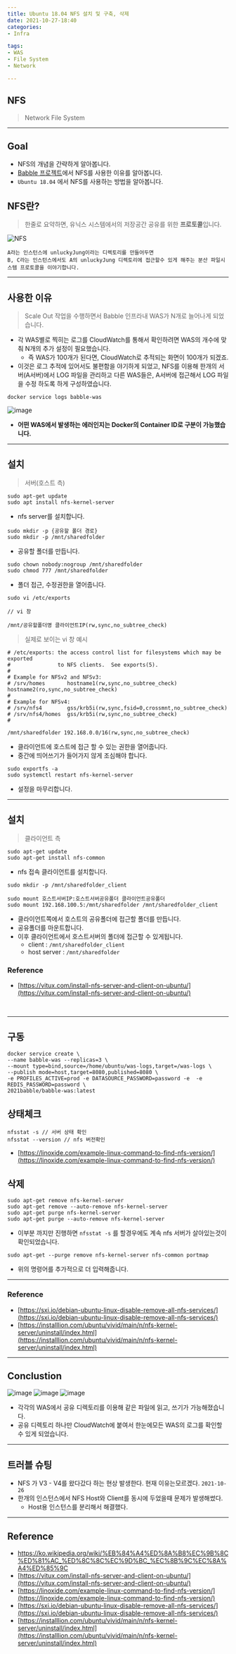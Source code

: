 ```yaml
---
title: Ubuntu 18.04 NFS 설치 및 구축, 삭제
date: 2021-10-27-18:40
categories: 
- Infra

tags:
- WAS
- File System
- Network

---
```


## NFS
> Network File System

---

## Goal
- NFS의 개념을 간략하게 알아봅니다.
- [Babble 프로젝트](https://github.com/woowacourse-teams/2021-babble)에서 NFS를 사용한 이유를 알아봅니다.
- `Ubuntu 18.04` 에서 NFS를 사용하는 방법을 알아봅니다.

## NFS란?

> 한줄로 요약하면, 유닉스 시스템에서의 저장공간 공유를 위한 **프로토콜**입니다.

![NFS](https://user-images.githubusercontent.com/43930419/139019359-01699702-5bdd-4464-9ed4-c1e67555df0b.png)

```
A라는 인스턴스에 unluckyJung이라는 디렉토리를 만들어두면
B, C라는 인스턴스에서도 A의 unluckyJung 디렉토리에 접근할수 있게 해주는 분산 파일시스템 프로토콜을 이야기합니다.
```

---

## 사용한 이유
> Scale Out 작업을 수행하면서 Babble 인프라내 WAS가 N개로 늘어나게 되었습니다.  

- 각 WAS별로 찍히는 로그를 CloudWatch를 통해서 확인하려면 WAS의 개수에 맞춰 N개의 추가 설정이 필요했습니다.
  - 즉 WAS가 100개가 된다면, CloudWatch로 추적되는 화면이 100개가 되겠죠.
- 이것은 로그 추적에 있어서도 불편함을 야기하게 되었고, NFS를 이용해 한개의 서버(A서버)에서 LOG 파일을 관리하고 다른 WAS들은, A서버에 접근해서 LOG 파일을 수정 하도록 하게 구성하였습니다.
  
  
```
docker service logs babble-was
```

![image](https://user-images.githubusercontent.com/43930419/139018219-599223ad-427e-41d2-a6e5-962a1b074301.png)


- **어떤 WAS에서 발생하는 에러인지는 Docker의 Container ID로 구분이 가능했습니다.**

 

---

## 설치

> 서버(호스트 측)

```
sudo apt-get update
sudo apt install nfs-kernel-server
```

- nfs server를 설치합니다.

```
sudo mkdir -p {공유할 폴더 경로}
sudo mkdir -p /mnt/sharedfolder
```

- 공유할 폴더를 만듭니다.

```
sudo chown nobody:nogroup /mnt/sharedfolder
sudo chmod 777 /mnt/sharedfolder
```

- 폴더 접근, 수정권한을 열어줍니다.

```
sudo vi /etc/exports

// vi 창

/mnt/공유할폴더명 클라이언트IP(rw,sync,no_subtree_check)
```

> 실제로 보이는 vi 창 예시

```
# /etc/exports: the access control list for filesystems which may be exported
#               to NFS clients.  See exports(5).
#
# Example for NFSv2 and NFSv3:
# /srv/homes       hostname1(rw,sync,no_subtree_check) hostname2(ro,sync,no_subtree_check)
#
# Example for NFSv4:
# /srv/nfs4        gss/krb5i(rw,sync,fsid=0,crossmnt,no_subtree_check)
# /srv/nfs4/homes  gss/krb5i(rw,sync,no_subtree_check)
#

/mnt/sharedfolder 192.168.0.0/16(rw,sync,no_subtree_check)
```

- 클라이언트에 호스트에 접근 할 수 있는 권한을 열어줍니다.
- 중간에 띄어쓰기가 들어가지 않게 조심해야 합니다.

```
sudo exportfs -a
sudo systemctl restart nfs-kernel-server
```

- 설정을 마무리합니다.

---

## 설치

> 클라이언트 측

```
sudo apt-get update
sudo apt-get install nfs-common
```

- nfs 접속 클라이언트를 설치합니다.

```
sudo mkdir -p /mnt/sharedfolder_client

sudo mount 호스트서버IP:호스트서버공유폴더 클라이언트공유폴더
sudo mount 192.168.100.5:/mnt/sharedfolder /mnt/sharedfolder_client
```

- 클라이언트쪽에서 호스트의 공유폴더에 접근할 폴더를 만듭니다.
- 공유폴더를 마운트합니다.
- 이후 클라이언트에서 호스트서버의 폴더에 접근할 수 있게됩니다.
    - client : `/mnt/sharedfolder_client`
    - host server : `/mnt/sharedfolder`

### Reference

- [https://vitux.com/install-nfs-server-and-client-on-ubuntu/](https://vitux.com/install-nfs-server-and-client-on-ubuntu/)


<br>

---

## 구동

```
docker service create \
--name babble-was --replicas=3 \
--mount type=bind,source=/home/ubuntu/was-logs,target=/was-logs \
--publish mode=host,target=8080,published=8080 \
-e PROFILES_ACTIVE=prod -e DATASOURCE_PASSWORD=password -e  -e REDIS_PASSWORD=password \
2021babble/babble-was:latest
```

## 상태체크

```
nfsstat -s // 서버 상태 확인
nfsstat --version // nfs 버전확인
```

- [https://linoxide.com/example-linux-command-to-find-nfs-version/](https://linoxide.com/example-linux-command-to-find-nfs-version/)

## 삭제

```
sudo apt-get remove nfs-kernel-server
sudo apt-get remove --auto-remove nfs-kernel-server
sudo apt-get purge nfs-kernel-server
sudo apt-get purge --auto-remove nfs-kernel-server
```

-   이부분 까지만 진행하면 `nfsstat -s` 를 할경우에도 계속 nfs 서버가 살아있는것이 확인되었습니다.

```
sudo apt-get --purge remove nfs-kernel-server nfs-common portmap
```

-   위의 명령어를 추가적으로 더 입력해줍니다.

---

### Reference

- [https://sxi.io/debian-ubuntu-linux-disable-remove-all-nfs-services/](https://sxi.io/debian-ubuntu-linux-disable-remove-all-nfs-services/)
- [https://installlion.com/ubuntu/vivid/main/n/nfs-kernel-server/uninstall/index.html](https://installlion.com/ubuntu/vivid/main/n/nfs-kernel-server/uninstall/index.html)



---

## Conclustion

![image](https://user-images.githubusercontent.com/43930419/139018567-cd1c2eee-afca-49a0-87ec-44d45727a84d.png)
![image](https://user-images.githubusercontent.com/43930419/139018656-0e412964-4065-497b-b17d-a53cb2a94109.png)
![image](https://user-images.githubusercontent.com/43930419/139018701-90859892-e79d-40c4-825e-e75e27bd8a71.png)

- 각각의 WAS에서 공유 디렉토리를 이용해 같은 파일에 읽고, 쓰기가 가능해졌습니다.
- 공유 디렉토리 하나만 CloudWatch에 붙여서 한눈에모든 WAS의 로그를 확인할 수 있게 되었습니다.

---

## 트러블 슈팅
- NFS 가 V3 - V4를 왔다갔다 하는 현상 발생한다. 현재 이유는모르겠다. `2021-10-26`
- 한개의 인스턴스에서 NFS Host와 Client를 동시에 두었을때 문제가 발생해썼다.
  - Host용 인스턴스를 분리해서 해결했다.


---

## Reference

- https://ko.wikipedia.org/wiki/%EB%84%A4%ED%8A%B8%EC%9B%8C%ED%81%AC_%ED%8C%8C%EC%9D%BC_%EC%8B%9C%EC%8A%A4%ED%85%9C
- [https://vitux.com/install-nfs-server-and-client-on-ubuntu/](https://vitux.com/install-nfs-server-and-client-on-ubuntu/)
- [https://linoxide.com/example-linux-command-to-find-nfs-version/](https://linoxide.com/example-linux-command-to-find-nfs-version/)
- [https://sxi.io/debian-ubuntu-linux-disable-remove-all-nfs-services/](https://sxi.io/debian-ubuntu-linux-disable-remove-all-nfs-services/)
- [https://installlion.com/ubuntu/vivid/main/n/nfs-kernel-server/uninstall/index.html](https://installlion.com/ubuntu/vivid/main/n/nfs-kernel-server/uninstall/index.html)